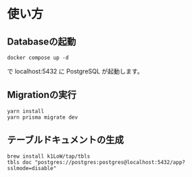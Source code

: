 # 使い方

## Databaseの起動

```
docker compose up -d
```

で localhost:5432 に PostgreSQL が起動します。

## Migrationの実行

```
yarn install
yarn prisma migrate dev
```

## テーブルドキュメントの生成

```
brew install k1LoW/tap/tbls
tbls doc "postgres://postgres:postgres@localhost:5432/app?sslmode=disable"
```
